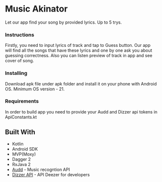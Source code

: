 # Music Akinator

Let our app find your song by provided lyrics. Up to 5 trys. 

### Instructions

Firstly, you need to input lyrics of track and tap to Guess button. Our app will find all the songs that have these lyrics and one by one ask you about 
guessing correctness. 
Also you can listen preview of track in app and see cover of song. 

### Installing

Download apk file under apk folder and install it on your phone with Android OS. Minimum OS version - 21.

### Requirements

In order to build app you need to provide your Audd and Dizzer api tokens in ApiConstants.kt

## Built With
* Kotlin
* Android SDK
* MVP(Moxy)
* Dagger 2
* RxJava 2
* [Audd](https://audd.io/) - Music recogntion API
* [Dizzer API](https://developers.deezer.com/api) - API Deezer for developers

